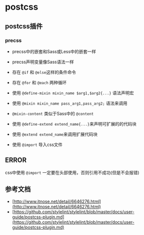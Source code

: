 # postcss

## postcss插件

### precss

- precss中的嵌套和Sass或Less中的嵌套一样

- precss声明变量像Sass语法一样

- 存在 `@if` 和 `@else`这样的条件命令

- 存在 `@for` 和 `@each` 两种循环

- 使用 `@define-mixin mixin_name $arg1,$arg2{...}` 语法声明宏

- 使用 `@mixin mixin_name pass_arg1,pass_arg2;` 语法来调用

- `@mixin-content` 类似于Sass中的 `@content`

- 使用 `@define-extend extend_name{...}`来声明可扩展的的代码块

- 使用 `@extend extend_name`来调用扩展代码块

- 使用 `@import` 导入css文件

## ERROR

css中使用 `@import` 一定要在头部使用，否则引用不成功(但是不会报错)

## 参考文档

- [http://www.itnose.net/detail/6646276.html](http://www.itnose.net/detail/6646276.html)
- [https://github.com/stylelint/stylelint/blob/master/docs/user-guide/postcss-plugin.md](https://github.com/stylelint/stylelint/blob/master/docs/user-guide/postcss-plugin.md)
